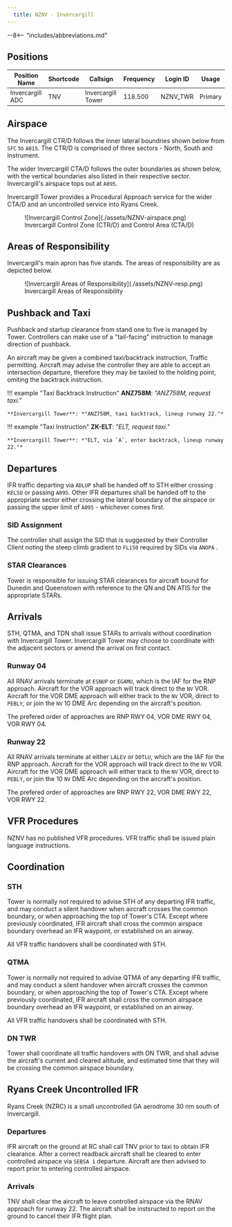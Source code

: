```yaml
---
  title: NZNV - Invercargill
---
```


--8<-- "includes/abbreviations.md"

## Positions

| Position Name  | Shortcode  | Callsign        | Frequency   | Login ID       | Usage      |
| -------------- | ---------- | --------------- | ----------- | ---------------| ---------- |
| Invercargill ADC    | TNV        | Invercargill Tower   | 118.500     | NZNV_TWR       | Primary    |

## Airspace

The Invercargill CTR/D follows the inner lateral boundries shown below from `SFC` to `A015`. The CTR/D is comprised of three sectors - North, South and Instrument. 

The wider Invercargill CTA/D follows the outer boundaries as shown below, with the vertical boundaries also listed in their respective sector. Invercargill's airspace tops out at `A095`.

Invercargill Tower provides a Procedural Approach service for the wider CTA/D and an uncontrolled service into Ryans Creek.

<figure markdown>
  ![Invercargill Control Zone](./assets/NZNV-airspace.png) 
  <figcaption>Invercargill Control Zone (CTR/D) and Control Area (CTA/D)</figcaption>
</figure>

## Areas of Responsibility

Invercargill's main apron has five stands. The areas of responsibility are as depicted below.

<figure markdown>
  ![Invercargill Areas of Responsibility](./assets/NZNV-resp.png) 
  <figcaption>Invercargill Areas of Responsibility</figcaption>
</figure>

## Pushback and Taxi

Pushback and startup clearance from stand one to five is managed by Tower. Controllers can make use of a "tail-facing" instruction to manage direction of pushback. 

An aircraft may be given a combined taxi/backtrack instruction, Traffic permitting. Aircraft may advise the controller they are able to accept an intersection departure, therefore they may be taxiied to the holding point, omiting the backtrack instruction.

!!! example "Taxi Backtrack Instruction"
    **ANZ758M**: *"ANZ758M, request taxi."*

    **Invercargill Tower**: *"ANZ758M, taxi backtrack, lineup runway 22."*

!!! example "Taxi Instruction"
    **ZK-ELT**: *"ELT, request taxi."*

    **Invercargill Tower**: *"ELT, via `A`, enter backtrack, lineup runway 22."*

## Departures
IFR traffic departing via `ADLUP` shall be handed off to STH either crossing `KELSO` or passing `A095`. Other IFR departures shall be handed off to the appropriate sector either crossing the lateral boundary of the airspace or passing the upper limit of `A095` - whichever comes first.

### SID Assignment

The controller shall assign the SID that is suggested by their Controller Client noting the steep climb gradient to `FL150` required by SIDs via `ANOPA` .

### STAR Clearances 

Tower is responsible for issuing STAR clearances for aircraft bound for Dunedin and Queenstown with reference to the QN and DN ATIS for the appropriate STARs.

## Arrivals
STH, QTMA, and TDN shall issue STARs to arrivals without coordination with Invercargill Tower. Invercargill Tower may choose to coordinate with the adjacent sectors or amend the arrival on first contact.

### Runway 04
All RNAV arrivals terminate at `ESNUP` or `EGAMU`, which is the IAF for the RNP approach. Aircraft for the VOR approach will track direct to the `NV` VOR. Aircraft for the VOR DME approach will either track to the `NV` VOR, direct to `PEBLY`, or join the `NV` 10 DME Arc depending on the aircraft's position.

The prefered order of approaches are RNP RWY 04, VOR DME RWY 04, VOR RWY 04.

### Runway 22
All RNAV arrivals terminate at either `LALEV` or `DOTLU`, which are the IAF for the RNP approach. Aircraft for the VOR approach will track direct to the `NV` VOR. Aircraft for the VOR DME approach will either track to the `NV` VOR, direct to `PEBLY`, or join the 10 `NV` DME Arc depending on the aircraft's position.

The prefered order of approaches are RNP RWY 22, VOR DME RWY 22, VOR RWY 22.

## VFR Procedures
NZNV has no published VFR procedures. VFR traffic shall be issued plain language instructions.

## Coordination

### STH

Tower is normally not required to advise STH of any departing IFR traffic, and may conduct a silent handover when aircraft crosses the common boundary, or when approaching the top of Tower's CTA. Except where previously coordinated, IFR aircraft shall cross the common airspace boundary overhead an IFR waypoint, or established on an airway.

All VFR traffic handovers shall be coordinated with STH. 

### QTMA
Tower is normally not required to advise QTMA of any departing IFR traffic, and may conduct a silent handover when aircraft crosses the common boundary, or when approaching the top of Tower's CTA. Except where previously coordinated, IFR aircraft shall cross the common airspace boundary overhead an IFR waypoint, or established on an airway.

All VFR traffic handovers shall be coordinated with STH. 

### DN TWR

Tower shall coordinate all traffic handovers with DN TWR, and shall advise the aircraft's current and cleared altitude, and estimated time that they will be crossing the common airspace boundary. 

## Ryans Creek Uncontrolled IFR
Ryans Creek (NZRC) is a small uncontrolled GA aerodrome 30 nm south of Invercargill.

### Departures

IFR aircraft on the ground at RC shall call TNV prior to taxi to obtain IFR clearance. After a correct readback aircraft shall be cleared to enter controlled airspace via `SEBSA 1` departure. Aircraft are then advised to report prior to entering controlled airspace. 

### Arrivals

TNV shall clear the aircraft to leave controlled airspace via the RNAV approach for runway 22. The aircraft shall be instsructed to report on the ground to cancel their IFR flight plan.